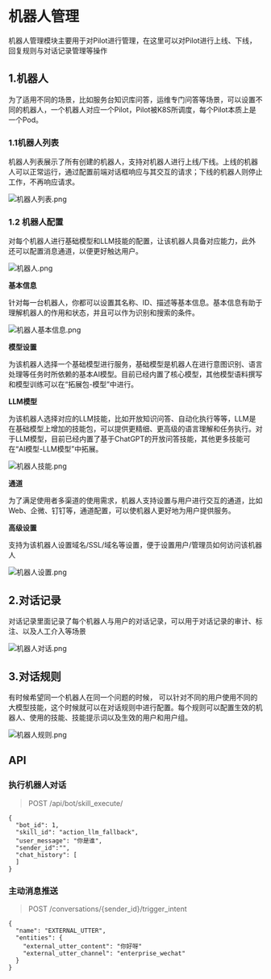 # 机器人管理

机器人管理模块主要用于对Pilot进行管理，在这里可以对Pilot进行上线、下线，回复规则与对话记录管理等操作

## 1.机器人

为了适用不同的场景，比如服务台知识库问答，运维专门问答等场景，可以设置不同的机器人，一个机器人对应一个Pilot，Pilot被K8S所调度，每个Pilot本质上是一个Pod。

### 1.1机器人列表

机器人列表展示了所有创建的机器人，支持对机器人进行上线/下线。上线的机器人可以正常运行，通过配置前端对话框响应与其交互的请求；下线的机器人则停止工作，不再响应请求。

![机器人列表.png](https://static.cwoa.net/f1037ad159e5495f89ea470fe345f8ab.png)

### 1.2 机器人配置

对每个机器人进行基础模型和LLM技能的配置，让该机器人具备对应能力，此外还可以配置消息通道，以便更好触达用户。

![机器人.png](https://static.cwoa.net/15e9cda0c5b046cf9f63403e40917bb3.png)

**基本信息**

针对每一台机器人，你都可以设置其名称、ID、描述等基本信息。基本信息有助于理解机器人的作用和状态，并且可以作为识别和搜索的条件。

![机器人基本信息.png](https://static.cwoa.net/2b56e9b613fa4aea856b34cae270c360.png)

**模型设置**

为该机器人选择一个基础模型进行服务，基础模型是机器人在进行意图识别、语言处理等任务时所依赖的基本AI模型。目前已经内置了核心模型，其他模型语料撰写和模型训练可以在“拓展包-模型”中进行。

**LLM模型**

为该机器人选择对应的LLM技能，比如开放知识问答、自动化执行等等，LLM是在基础模型上增加的技能包，可以提供更精细、更高级的语言理解和任务执行。对于LLM模型，目前已经内置了基于ChatGPT的开放问答技能，其他更多技能可在“AI模型-LLM模型”中拓展。

![机器人技能.png](https://static.cwoa.net/e34ad2069a1e49838a4866f950983ca4.png)

**通道**

为了满足使用者多渠道的使用需求，机器人支持设置与用户进行交互的通道，比如Web、企微、钉钉等，通道配置，可以使机器人更好地为用户提供服务。

**高级设置**

支持为该机器人设置域名/SSL/域名等设置，便于设置用户/管理员如何访问该机器人

![机器人设置.png](https://static.cwoa.net/7e92e9f59a54466082fc582f7e2c716d.png)

## 2.对话记录

对话记录里面记录了每个机器人与用户的对话记录，可以用于对话记录的审计、标注、以及人工介入等场景

![机器人对话.png](https://static.cwoa.net/8f262863d588432ab18534a3ac86d8ed.png)

## 3.对话规则

有时候希望同一个机器人在同一个问题的时候， 可以针对不同的用户使用不同的大模型技能，这个时候就可以在对话规则中进行配置。每个规则可以配置生效的机器人、使用的技能、技能提示词以及生效的用户和用户组。

![机器人规则.png](https://static.cwoa.net/a8fffbd2826644d584597114a6803952.png)

## API

### 执行机器人对话

> POST /api/bot/skill_execute/

```
{
  "bot_id": 1,
  "skill_id": "action_llm_fallback",
  "user_message": "你是谁",
  "sender_id":"",
  "chat_history": [
  ]
}
```

### 主动消息推送

> POST /conversations/{sender_id}/trigger_intent

```
{
  "name": "EXTERNAL_UTTER",
  "entities": {
    "external_utter_content": "你好呀"
    "external_utter_channel": "enterprise_wechat"
  }
}
```
